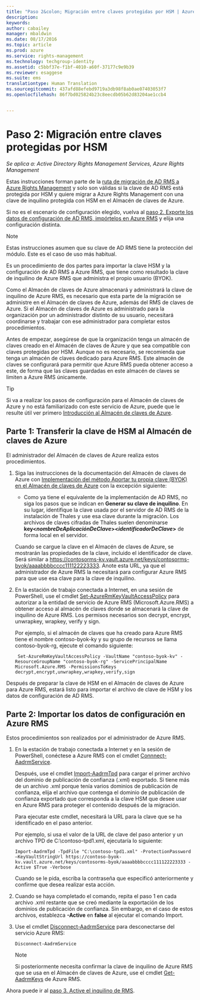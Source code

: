 ```yaml
---
title: "Paso 2&colon; Migración entre claves protegidas por HSM | Azure RMS"
description: 
keywords: 
author: cabailey
manager: mbaldwin
ms.date: 08/17/2016
ms.topic: article
ms.prod: azure
ms.service: rights-management
ms.technology: techgroup-identity
ms.assetid: c5bbf37e-f1bf-4010-a60f-37177c9e9b39
ms.reviewer: esaggese
ms.suite: ems
translationtype: Human Translation
ms.sourcegitcommit: 437afd88efebd9719a3db98f8ab0ae07403053f7
ms.openlocfilehash: 86f7bd025824b23c8eecdb05b62d83204ae1ccb4


---
```


# Paso 2: Migración entre claves protegidas por HSM

*Se aplica a: Active Directory Rights Management Services, Azure Rights Management*


Estas instrucciones forman parte de la [ruta de migración de AD RMS a Azure Rights Management](migrate-from-ad-rms-to-azure-rms.md) y solo son válidas si la clave de AD RMS está protegida por HSM y quiere migrar a Azure Rights Management con una clave de inquilino protegida con HSM en el Almacén de claves de Azure. 

Si no es el escenario de configuración elegido, vuelva al [paso 2. Exporte los datos de configuración de AD RMS, impórtelos en Azure RMS](migrate-from-ad-rms-phase1.md#step-2-export-configuration-data-from-ad-rms-and-import-it-to-azure-rms) y elija una configuración distinta.

> [!NOTE]
> Estas instrucciones asumen que su clave de AD RMS tiene la protección del módulo. Este es el caso de uso más habitual. 

Es un procedimiento de dos partes para importar la clave HSM y la configuración de AD RMS a Azure RMS, que tiene como resultado la clave de inquilino de Azure RMS que administra el propio usuario (BYOK).

Como el Almacén de claves de Azure almacenará y administrará la clave de inquilino de Azure RMS, es necesario que esta parte de la migración se administre en el Almacén de claves de Azure, además del RMS de claves de Azure. Si el Almacén de claves de Azure es administrado para la organización por un administrador distinto de su usuario, necesitará coordinarse y trabajar con ese administrador para completar estos procedimientos.

Antes de empezar, asegúrese de que la organización tenga un almacén de claves creado en el Almacén de claves de Azure y que sea compatible con claves protegidas por HSM. Aunque no es necesario, se recomienda que tenga un almacén de claves dedicado para Azure RMS. Este almacén de claves se configurará para permitir que Azure RMS pueda obtener acceso a este, de forma que las claves guardadas en este almacén de claves se limiten a Azure RMS únicamente.


> [!TIP]
> Si va a realizar los pasos de configuración para el Almacén de claves de Azure y no está familiarizado con este servicio de Azure, puede que le resulte útil ver primero [Introducción al Almacén de claves de Azure](https://azure.microsoft.com/documentation/articles/key-vault-get-started/). 


## Parte 1: Transferir la clave de HSM al Almacén de claves de Azure

El administrador del Almacén de claves de Azure realiza estos procedimientos.

1.  Siga las instrucciones de la documentación del Almacén de claves de Azure con [Implementación del método Aportar tu propia clave (BYOK) en el Almacén de claves de Azure](https://azure.microsoft.com/documentation/articles/key-vault-hsm-protected-keys/#implementing-bring-your-own-key-byok-for-azure-key-vault) con la excepción siguiente:

    - Como ya tiene el equivalente de la implementación de AD RMS, no siga los pasos que se indican en **Generar su clave de inquilino**. En su lugar, identifique la clave usada por el servidor de AD RMS de la instalación de Thales y use esa clave durante la migración. Los archivos de claves cifradas de Thales suelen denominarse **key<*nombreDeAplicaciónDeClave*><*identificadorDeClave*>** de forma local en el servidor.

    Cuando se cargue la clave en el Almacén de claves de Azure, se mostrarán las propiedades de la clave, incluido el identificador de clave. Será similar a https://contosorms-kv.vault.azure.net/keys/contosorms-byok/aaaabbbbcccc111122223333. Anote esta URL, ya que el administrador de Azure RMS la necesitará para configurar Azure RMS para que use esa clave para la clave de inquilino.

2. En la estación de trabajo conectada a Internet, en una sesión de PowerShell, use el cmdlet [Set-AzureRmKeyVaultAccessPolicy](https://msdn.microsoft.com/library/mt603625.aspx ) para autorizar a la entidad de servicio de Azure RMS (Microsoft.Azure.RMS) a obtener acceso al almacén de claves donde se almacenará la clave de inquilino de Azure RMS. Los permisos necesarios son decrypt, encrypt, unwrapkey, wrapkey, verify y sign.
    
    Por ejemplo, si el almacén de claves que ha creado para Azure RMS tiene el nombre contoso-byok-ky y su grupo de recursos se llama contoso-byok-rg, ejecute el comando siguiente:
    
        Set-AzureRmKeyVaultAccessPolicy -VaultName "contoso-byok-kv" -ResourceGroupName "contoso-byok-rg" -ServicePrincipalName Microsoft.Azure.RMS -PermissionsToKeys decrypt,encrypt,unwrapkey,wrapkey,verify,sign


Después de preparar la clave de HSM en el Almacén de claves de Azure para Azure RMS, estará listo para importar el archivo de clave de HSM y los datos de configuración de AD RMS.

## Parte 2: Importar los datos de configuración en Azure RMS

Estos procedimientos son realizados por el administrador de Azure RMS.

1.  En la estación de trabajo conectada a Internet y en la sesión de PowerShell, conéctese a Azure RMS con el cmdlet [Connnect-AadrmService](https://msdn.microsoft.com/library/dn629415.aspx ).
    
    Después, use el cmdlet [Import-AadrmTpd](https://msdn.microsoft.com/library/dn857523.aspx) para cargar el primer archivo del dominio de publicación de confianza (.xml) exportado. Si tiene más de un archivo .xml porque tenía varios dominios de publicación de confianza, elija el archivo que contenga el dominio de publicación de confianza exportado que corresponda a la clave HSM que desee usar en Azure RMS para proteger el contenido después de la migración. 
    
    Para ejecutar este cmdlet, necesitará la URL para la clave que se ha identificado en el paso anterior.
    
    Por ejemplo, si usa el valor de la URL de clave del paso anterior y un archivo TPD de C:\contoso-tpd1.xml, ejecutaría lo siguiente:
    
    ```
    Import-AadrmTpd -TpdFile "C:\contoso-tpd1.xml" -ProtectionPassword –KeyVaultStringUrl https://contoso-byok-kv.vault.azure.net/keys/contosorms-byok/aaaabbbbcccc111122223333 -Active $True -Verbose
    ```
    
    Cuando se le pida, escriba la contraseña que especificó anteriormente y confirme que desea realizar esta acción.

2.  Cuando se haya completado el comando, repita el paso 1 en cada archivo .xml restante que se creó mediante la exportación de los dominios de publicación de confianza. Sin embargo, en el caso de estos archivos, establezca **-Active** en **false** al ejecutar el comando Import.  

3.  Use el cmdlet [Disconnect-AadrmService](http://msdn.microsoft.com/library/windowsazure/dn629416.aspx) para desconectarse del servicio Azure RMS:

    ```
    Disconnect-AadrmService
    ```

    > [!NOTE]
    > Si posteriormente necesita confirmar la clave de inquilino de Azure RMS que se usa en el Almacén de claves de Azure, use el cmdlet [Get-AadrmKeys](https://msdn.microsoft.com/library/dn629420.aspx) de Azure RMS.

Ahora puede ir al [paso 3. Active el inquilino de RMS](migrate-from-ad-rms-phase1.md#step-3-activate-your-rms-tenant).




<!--HONumber=Aug16_HO3-->


